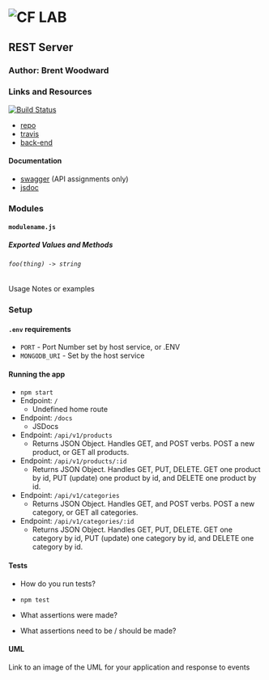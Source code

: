 ![CF](http://i.imgur.com/7v5ASc8.png) LAB
=================================================

## REST Server

### Author: Brent Woodward

### Links and Resources
[![Build Status](https://www.travis-ci.com/BrentTech/13-rest-server.svg?branch=master)](https://www.travis-ci.com/BrentTech/13-rest-server)
* [repo](https://github.com/BrentTech/13-rest-server)
* [travis](https://www.travis-ci.com/BrentTech/13-rest-server)
* [back-end](https://peaceful-retreat-70009.herokuapp.com/)

#### Documentation
* [swagger]() (API assignments only)
* [jsdoc](https://peaceful-retreat-70009.herokuapp.com/docs)

### Modules
#### `modulename.js`
##### Exported Values and Methods

###### `foo(thing) -> string`
Usage Notes or examples


### Setup
#### `.env` requirements
* `PORT` - Port Number set by host service, or .ENV
* `MONGODB_URI` - Set by the host service

#### Running the app

* `npm start`
* Endpoint: `/`
  * Undefined home route
* Endpoint: `/docs`
  * JSDocs
* Endpoint: `/api/v1/products`
  * Returns JSON Object. Handles GET, and POST verbs. POST a new product, or GET all products. 
* Endpoint: `/api/v1/products/:id`
  * Returns JSON Object. Handles GET, PUT, DELETE. GET one product by id, PUT (update) one product by id, and DELETE one product by id.
* Endpoint: `/api/v1/categories`
  * Returns JSON Object. Handles GET, and POST verbs. POST a new category, or GET all categories. 
* Endpoint: `/api/v1/categories/:id`
  * Returns JSON Object. Handles GET, PUT, DELETE. GET one category by id, PUT (update) one category by id, and DELETE one category by id.

#### Tests
* How do you run tests?
* `npm test`
* What assertions were made?

* What assertions need to be / should be made?

#### UML
Link to an image of the UML for your application and response to events